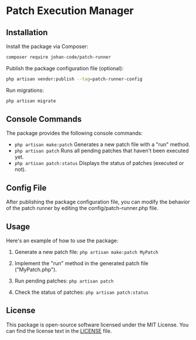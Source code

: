 # Patch Execution Manager

## Installation

Install the package via Composer:

```bash
composer require johan-code/patch-runner
```

Publish the package configuration file (optional):

```bash
php artisan vendor:publish --tag=patch-runner-config
```

Run migrations:

```bash
php artisan migrate
```

## Console Commands

The package provides the following console commands:

- `php artisan make:patch` Generates a new patch file with a "run" method.
- `php artisan patch` Runs all pending patches that haven't been executed yet.
- `php artisan patch:status` Displays the status of patches (executed or not).

## Config File

After publishing the package configuration file, you can modify the behavior of the patch runner by editing the config/patch-runner.php file.

## Usage

Here's an example of how to use the package:

1. Generate a new patch file: `php artisan make:patch MyPatch`

2. Implement the "run" method in the generated patch file ("MyPatch.php").

3. Run pending patches: `php artisan patch`

4. Check the status of patches: `php artisan patch:status`

## License

This package is open-source software licensed under the MIT License. You can find the license text in the [LICENSE](LICENSE) file.




